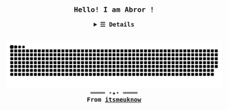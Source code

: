 <h3 align="center"><samp>Hello! I am <b>Abror !</samp></h3>
<details align="center">
   <summary> <samp>&#9776; Details</samp></summary>
   <p align="center">
      <br>
      <a href="https://github.com/abrorbekuz?tab=repositories" target="_blank"><img alt="Code" src="https://img.shields.io/badge/-code-000000?style=flat-square&logo=Plex&logoColor=white"></a>
      <a href="https://github.com/abrorbekuz?tab=repositories&language=python" target="_blank"><img alt="Python" src="https://img.shields.io/badge/-Python-3572A5?style=flat-square&logo=Python&logoColor=white"></a>
      <a href="https://github.com/abrorbekuz?tab=repositories&language=javascript" target="_blank"><img alt="Javascript" src="https://img.shields.io/badge/-Javascript-f1e05a?style=flat-square&logo=Javascript&logoColor=white"></a>
      <a href="https://github.com/abrorbekuz?tab=repositories&language=c%2B%2B" target="_blank"><img alt="C++" src="https://img.shields.io/badge/-C%2B%2B-f34b7d?style=flat-square&logo=C%2B%2B&logoColor=white"></a>
      <a href="https://github.com/abrorbekuz?tab=repositories&language=go" target="_blank"><img alt="Go" src="https://img.shields.io/badge/-Go-375eab?style=flat-square&logo=Go&logoColor=white"></a>
      <a href="https://github.com/abrorbekuz?tab=repositories&language=java" target="_blank"><img alt="Java" src="https://img.shields.io/badge/-Java-b07219?style=flat-square&logo=Java&logoColor=white"></a>
      <a href="https://github.com/abrorbekuz?tab=repositories&language=html" target="_blank"><img alt="HTML" src="https://img.shields.io/badge/-HTML-E34F26?style=flat-square&logo=HTML5&logoColor=white"></a>
   <table align="center">
      <thead>
        <tr>
          <td rowspan="2"><a href = "https://t.me/itsmeuknow"><img src="https://cdn-icons-png.flaticon.com/512/3773/3773685.png" target="_blank" width="100px"></a></td>
          <td>I'm a normal guy who loves girls a lot :)<br>Btw, i prefer my lovely laptop 😆</td>
        </tr>
        <tr>
          <td><a href = "mailto: splayerme@gmail.com"><img src="https://cdn.icon-icons.com/icons2/2530/PNG/512/gmail_button_icon_151848.png" target="_blank" width="100px"></a></td>
        </tr>
      </thead>
   </table>
   <a align="left" href="https://github.com/abrorbekuz?tab=followers" target="_blank"><img alt="Updates" src="https://img.shields.io/badge/--000000?style=flat-square&logo=RSS&logoColor=white"></a>
   <a href="https://github.com/abrorbekuz/abrorbekuz" target="_blank"><img alt="GitHub hits" src="https://img.shields.io/github/last-commit/abrorbekuz/abrorbekuz?label=profile%20updated&style=flat-square"></a>
  </p>
</details>

<div>
</br>
<samp>
  <p align="center">
    <img src="https://github.com/abrorbekuz/abrorbekuz/blob/output/github-contribution-grid-snake.svg"/><br>
    ════ ⋆★⋆ ════<br>
    From <a href="https://github.com/abrorbekuz/abrorbekuz">itsmeuknow</a>
  </p>
</samp>
